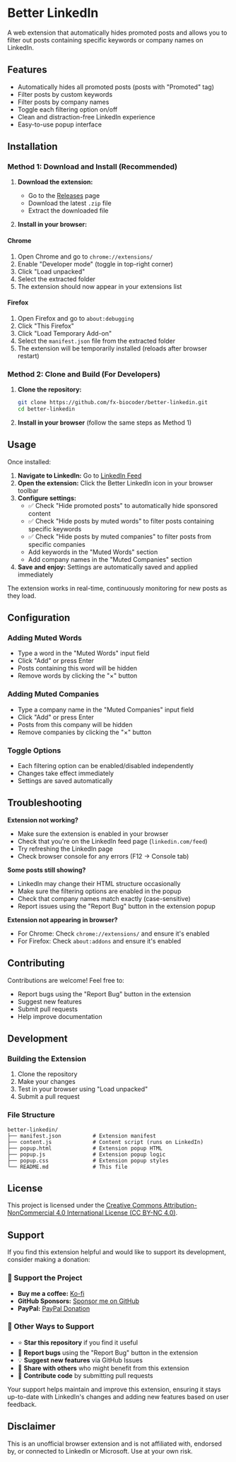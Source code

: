 # Better LinkedIn

A web extension that automatically hides promoted posts and allows you to filter out posts containing specific keywords or company names on LinkedIn.

## Features

- Automatically hides all promoted posts (posts with "Promoted" tag)
- Filter posts by custom keywords
- Filter posts by company names
- Toggle each filtering option on/off
- Clean and distraction-free LinkedIn experience
- Easy-to-use popup interface

## Installation

### Method 1: Download and Install (Recommended)

1. **Download the extension:**
   - Go to the [Releases](https://github.com/fx-biocoder/better-linkedin/releases) page
   - Download the latest `.zip` file
   - Extract the downloaded file

2. **Install in your browser:**

#### Chrome
1. Open Chrome and go to `chrome://extensions/`
2. Enable "Developer mode" (toggle in top-right corner)
3. Click "Load unpacked"
4. Select the extracted folder
5. The extension should now appear in your extensions list

#### Firefox
1. Open Firefox and go to `about:debugging`
2. Click "This Firefox"
3. Click "Load Temporary Add-on"
4. Select the `manifest.json` file from the extracted folder
5. The extension will be temporarily installed (reloads after browser restart)

### Method 2: Clone and Build (For Developers)

1. **Clone the repository:**
   ```bash
   git clone https://github.com/fx-biocoder/better-linkedin.git
   cd better-linkedin
   ```

2. **Install in your browser** (follow the same steps as Method 1)

## Usage

Once installed:

1. **Navigate to LinkedIn:** Go to [LinkedIn Feed](https://www.linkedin.com/feed/)
2. **Open the extension:** Click the Better LinkedIn icon in your browser toolbar
3. **Configure settings:**
   - ✅ Check "Hide promoted posts" to automatically hide sponsored content
   - ✅ Check "Hide posts by muted words" to filter posts containing specific keywords
   - ✅ Check "Hide posts by muted companies" to filter posts from specific companies
   - Add keywords in the "Muted Words" section
   - Add company names in the "Muted Companies" section
4. **Save and enjoy:** Settings are automatically saved and applied immediately

The extension works in real-time, continuously monitoring for new posts as they load.

## Configuration

### Adding Muted Words
- Type a word in the "Muted Words" input field
- Click "Add" or press Enter
- Posts containing this word will be hidden
- Remove words by clicking the "×" button

### Adding Muted Companies
- Type a company name in the "Muted Companies" input field
- Click "Add" or press Enter
- Posts from this company will be hidden
- Remove companies by clicking the "×" button

### Toggle Options
- Each filtering option can be enabled/disabled independently
- Changes take effect immediately
- Settings are saved automatically

## Troubleshooting

**Extension not working?**
- Make sure the extension is enabled in your browser
- Check that you're on the LinkedIn feed page (`linkedin.com/feed`)
- Try refreshing the LinkedIn page
- Check browser console for any errors (F12 → Console tab)

**Some posts still showing?**
- LinkedIn may change their HTML structure occasionally
- Make sure the filtering options are enabled in the popup
- Check that company names match exactly (case-sensitive)
- Report issues using the "Report Bug" button in the extension popup

**Extension not appearing in browser?**
- For Chrome: Check `chrome://extensions/` and ensure it's enabled
- For Firefox: Check `about:addons` and ensure it's enabled

## Contributing

Contributions are welcome! Feel free to:
- Report bugs using the "Report Bug" button in the extension
- Suggest new features
- Submit pull requests
- Help improve documentation

## Development

### Building the Extension

1. Clone the repository
2. Make your changes
3. Test in your browser using "Load unpacked"
4. Submit a pull request

### File Structure

```
better-linkedin/
├── manifest.json          # Extension manifest
├── content.js             # Content script (runs on LinkedIn)
├── popup.html             # Extension popup HTML
├── popup.js               # Extension popup logic
├── popup.css              # Extension popup styles
└── README.md              # This file
```

## License

This project is licensed under the [Creative Commons Attribution-NonCommercial 4.0 International License (CC BY-NC 4.0)](https://creativecommons.org/licenses/by-nc/4.0/).

## Support

If you find this extension helpful and would like to support its development, consider making a donation:

### 💖 Support the Project

- **Buy me a coffee:** [Ko-fi](https://ko-fi.com/biocoder)
- **GitHub Sponsors:** [Sponsor me on GitHub](https://github.com/sponsors/fx-biocoder)
- **PayPal:** [PayPal Donation](https://paypal.me/facumartinez680)

### 🚀 Other Ways to Support

- ⭐ **Star this repository** if you find it useful
- 🐛 **Report bugs** using the "Report Bug" button in the extension
- 💡 **Suggest new features** via GitHub Issues
- 📢 **Share with others** who might benefit from this extension
- 🔧 **Contribute code** by submitting pull requests

Your support helps maintain and improve this extension, ensuring it stays up-to-date with LinkedIn's changes and adding new features based on user feedback.

## Disclaimer

This is an unofficial browser extension and is not affiliated with, endorsed by, or connected to LinkedIn or Microsoft. Use at your own risk.
